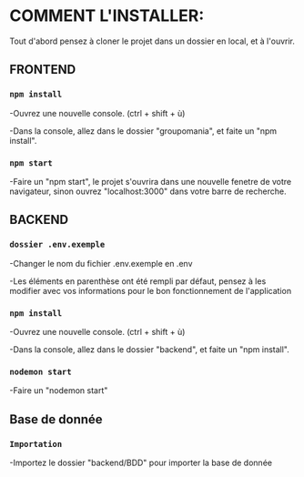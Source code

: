 # COMMENT L'INSTALLER:
Tout d'abord pensez à cloner le projet dans un dossier en local, et à l'ouvrir.

## FRONTEND

###  `npm install`

-Ouvrez une nouvelle console. (ctrl + shift + ù)

-Dans la console, allez dans le dossier "groupomania", et faite un "npm install".

### `npm start`

-Faire un "npm start", le projet s'ouvrira dans une nouvelle fenetre de votre navigateur, sinon ouvrez "localhost:3000" dans votre barre de recherche.


## BACKEND

### `dossier .env.exemple`

-Changer le nom du fichier .env.exemple en .env

-Les éléments en parenthèse ont été rempli par défaut, pensez à les modifier avec vos informations pour le bon fonctionnement de l'application

###  `npm install`

-Ouvrez une nouvelle console. (ctrl + shift + ù)

-Dans la console, allez dans le dossier "backend", et faite un "npm install".


### `nodemon start`

-Faire un "nodemon start" 


## Base de donnée

### `Importation`

-Importez le dossier "backend/BDD" pour importer la base de donnée
